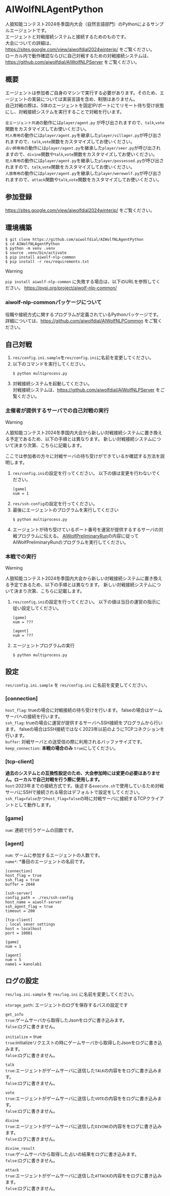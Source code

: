 # AIWolfNLAgentPython

人狼知能コンテスト2024冬季国内大会（自然言語部門）のPythonによるサンプルエージェントです。  
エージェントと対戦接続システムと接続するためのものです。  
大会についての詳細は、https://sites.google.com/view/aiwolfdial2024winterjp/ をご覧ください。  
ローカル内で動作確認ならびに自己対戦するための対戦接続システムは、https://github.com/aiwolfdial/AIWolfNLPServer をご覧ください。  

## 概要

エージェントは参加者ご自身のマシンで実行する必要があります。そのため、エージェントの実装については実装言語を含め、制限はありません。  
自己対戦の際は、5体のエージェントを固定IP/ポートにてリモート待ち受け状態にし、対戦接続システムを実行することで対戦を行います。  

`全エージェント共通`の動作には`player/agent.py` が呼び出されますので、`talk`,`vote`関数をカスタマイズしてお使いください。  
`村人専用`の動作には`player/agent.py`を継承した`player/villager.py`が呼び出されますので、`talk`,`vote`関数をカスタマイズしてお使いください。  
`占い師専用`の動作には`player/agent.py`を継承した`player/seer.py`が呼び出されますので、`divine`関数や`talk`,`vote`関数をカスタマイズしてお使いください。  
`狂人専用`の動作には`player/agent.py`を継承した`player/possessed.py`が呼び出されますので、`talk`,`vote`関数をカスタマイズしてお使いください。  
`人狼専用`の動作には`player/agent.py`を継承した`player/werewolf.py`が呼び出されますので、`attack`関数や`talk`,`vote`関数をカスタマイズしてお使いください。

## 参加登録

https://sites.google.com/view/aiwolfdial2024winterjp/ をご覧ください。

## 環境構築

```
$ git clone https://github.com/aiwolfdial/AIWolfNLAgentPython
$ cd AIWolfNLAgentPython
$ python -m venv .venv
$ source .venv/bin/activate
$ pip install aiwolf-nlp-common
$ pip install -r res/requirements.txt
```

> [!WARNING]
> `pip install aiwolf-nlp-common` に失敗する場合は、以下のURLを参照してください。
> https://pypi.org/project/aiwolf-nlp-common/

### aiwolf-nlp-commonパッケージについて

役職や接続方式に関するプログラムが定義されているPythonパッケージです。  
詳細については、https://github.com/aiwolfdial/AIWolfNLPCommon をご覧ください。

## 自己対戦

1. `res/config.ini.sample`を`res/config.ini`に名前を変更してください。
1. 以下のコマンドを実行してください。
	```
	$ python multiprocess.py
	```
1. 対戦接続システムを起動してください。\
	対戦接続システムは、https://github.com/aiwolfdial/AIWolfNLPServer をご覧ください。

### 主催者が提供するサーバでの自己対戦の実行

> [!WARNING]
> 人狼知能コンテスト2024冬季国内大会から新しい対戦接続システムに置き換える予定であるため、以下の手順とは異なります。
> 新しい対戦接続システムについて決まり次第、こちらに記載します。

ここでは参加者の方々に対戦サーバの待ち受けができているか確認する方法を説明します。

1. `res/config.ini`の設定を行ってください。
	以下の値は変更を行わないでください。
	```	
	[game]
	num = 1
	```
2. `res/ssh-config`の設定を行ってください。
3. 最後にエージェントのプログラムを実行してください
	```
	$ python multiprocess.py
	```
4. エージェントが待ち受けているポート番号を運営が提供するするサーバの対戦プログラムに伝える。
	[AIWolfPreliminaryRun](https://github.com/aiwolfdial/AIWolfPreliminaryRun)の内容に従ってAIWolfPreliminaryRunのプログラムを実行してください。

### 本戦での実行

> [!WARNING]
> 人狼知能コンテスト2024冬季国内大会から新しい対戦接続システムに置き換える予定であるため、以下の手順とは異なります。
> 新しい対戦接続システムについて決まり次第、こちらに記載します。

1. `res/config.ini`の設定を行ってください。
	以下の値は当日の運営の指示に従い設定してください。
	```	
	[game]
	num = ???

	[agent]
	num = ???
	```
1. エージェントプログラムの実行
	```
	$ python multiprocess.py
	```

## 設定

`res/config.ini.sample` を `res/config.ini` に名前を変更してください。  

### [connection]

`host_flag`: trueの場合に対戦接続の待ち受けを行います。 falseの場合はゲームサーバへの接続を行います。  
`ssh_flag`: trueの場合に運営が提供するサーバへSSH接続をプログラムから行います。 falseの場合はSSH接続ではなく2023年以前のようにTCPコネクションを行います。  
`buffer`: 対戦サーバとの送受信の際に利用されるバッファサイズです。  
`keep_connection`: **本戦の場合のみ** `true`にしてください。

### [tcp-client]

**過去のシステムとの互換性設定のため、大会参加時には変更の必要はありません。ローカルで自己対戦を行う際に使用します。**  
`host`:2023年までの接続方式です。後述する`execute.sh`で使用しているため対戦サーバにSSHで接続される場合はデフォルトで設定をしてください。`ssh_flag=false`かつ`host_flag=false`の時に対戦サーバに接続するTCPクライアントとして動作します。

### [game]

`num`: 連続で行うゲームの回数です。

### [agent]

`num`: ゲームに参加するエージェントの人数です。  
`name*`: *番目のエージェントの名前です。

```
[connection]
host_flag = true
ssh_flag = true
buffer = 2048

[ssh-server]
config_path = ./res/ssh-config
host_name = aiwolf-server
ssh_agent_flag = true
timeout = 200

[tcp-client]
; local sever settings
host = localhost
port = 10001

[game]
num = 1

[agent]
num = 5
name1 = kanolab1
```

## ログの設定

`res/log.ini.sample` を `res/log.ini` に名前を変更してください。  

`storage_path`: エージェントのログを保存するパスの設定です

`get_info`\
`true`:ゲームサーバから取得したJsonをログに書き込みます。\
`false`:ログに書きません。

`initialize` = true\
`true`:initializeリクエストの時にゲームサーバから取得したJsonをログに書き込みます。\
`false`:ログに書きません。

`talk`\
`true`:エージェントがゲームサーバに送信した`TALK`の内容ををログに書き込みます。\
`false`:ログに書きません。

`vote`\
`true`:エージェントがゲームサーバに送信した`VOTE`の内容ををログに書き込みます。\
`false`:ログに書きません。

`divine`\
`true`:エージェントがゲームサーバに送信した`DIVINE`の内容ををログに書き込みます。\
`false`:ログに書きません。

`divine_result`\
`true`:ゲームサーバから取得した占いの結果をログに書き込みます。\
`false`:ログに書きません。

`attack`\
`true`:エージェントがゲームサーバに送信した`ATTACK`の内容ををログに書き込みます。\
`false`:ログに書きません。
